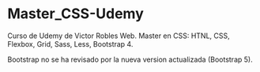 # Master_CSS-Udemy

Curso de Udemy de Victor Robles Web.
Master en CSS: HTNL, CSS, Flexbox, Grid, Sass, Less, Bootstrap 4.

Bootstrap no se ha revisado por la nueva version actualizada (Bootstrap 5).
